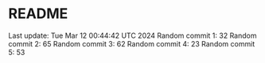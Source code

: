 # README

Last update: Tue Mar 12 00:44:42 UTC 2024
Random commit 1: 32
Random commit 2: 65
Random commit 3: 62
Random commit 4: 23
Random commit 5: 53
